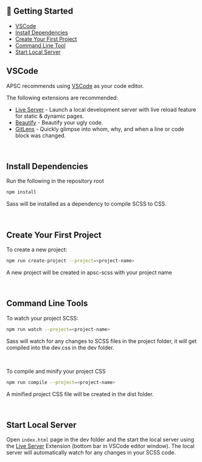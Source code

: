 ## 🔎 Getting Started

- [VSCode](#vscode)
- [Install Dependencies](#install-dependencies)
- [Create Your First Project](#create-your-first-project)
- [Command Line Tool](#command-line-tools)
- [Start Local Server](#start-local-server)

## VSCode

APSC recommends using [VSCode](https://code.visualstudio.com/) as your code editor.

The following extensions are recommended:

* [Live Server](https://marketplace.visualstudio.com/items?itemName=ritwickdey.LiveServer) - Launch a local development server with live reload feature for static & dynamic pages.
* [Beautify](https://marketplace.visualstudio.com/items?itemName=HookyQR.beautify) - Beautify your ugly code.
* [GitLens](https://marketplace.visualstudio.com/items?itemName=eamodio.gitlens) - Quickly glimpse into whom, why, and when a line or code block was changed.

<br />

## Install Dependencies

Run the following in the repository root

```bash
npm install
```

Sass will be installed as a dependency to compile SCSS to CSS.

<br />

## Create Your First Project

To create a new project:

```bash
npm run create-project --project=<project-name>
```

A new project will be created in apsc-scss with your project name

<br />

## Command Line Tools

To watch your project SCSS:

```bash
npm run watch --project=<project-name>
```
Sass will watch for any changes to SCSS files in the project folder, it will get compiled into the dev.css in the dev folder.  

<br />

To compile and minify your project CSS

```bash
npm run compile --project=<project-name>
```

A minified project CSS file will be created in the dist folder.

<br />

## Start Local Server

Open ```index.html``` page in the dev folder and the start the local server using the [Live Server](https://marketplace.visualstudio.com/items?itemName=ritwickdey.LiveServer) Extension (bottom bar in VSCode editor window). The local server will automatically watch for any changes in your SCSS code.